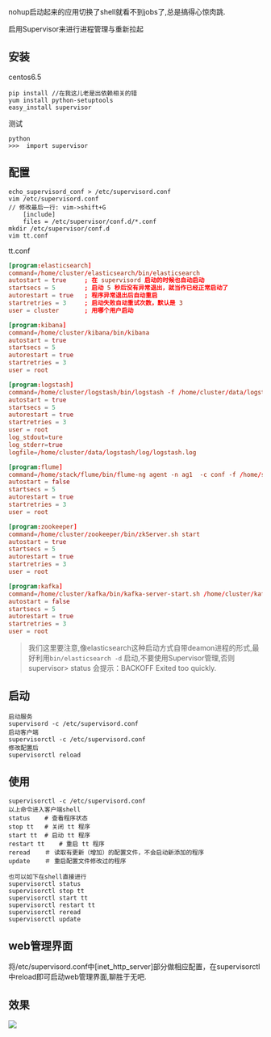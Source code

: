nohup启动起来的应用切换了shell就看不到jobs了,总是搞得心惊肉跳. 

启用Supervisor来进行进程管理与重新拉起 

## 安装

centos6.5 

```shell
pip install //在我这儿老是出依赖相关的错
yum install python-setuptools 
easy_install supervisor
```  

测试 

```shell
python
>>>  import supervisor
``` 

## 配置 

```shell
echo_supervisord_conf > /etc/supervisord.conf
vim /etc/supervisord.conf
// 修改最后一行: vim->shift+G
    [include]
    files = /etc/supervisor/conf.d/*.conf 
mkdir /etc/supervisor/conf.d
vim tt.conf
```

tt.conf 

```conf
[program:elasticsearch]
command=/home/cluster/elasticsearch/bin/elasticsearch
autostart = true     ; 在 supervisord 启动的时候也自动启动
startsecs = 5        ; 启动 5 秒后没有异常退出，就当作已经正常启动了
autorestart = true   ; 程序异常退出后自动重启
startretries = 3     ; 启动失败自动重试次数，默认是 3
user = cluster       ; 用哪个用户启动

[program:kibana]
command=/home/cluster/kibana/bin/kibana
autostart = true     
startsecs = 5        
autorestart = true   
startretries = 3     
user = root       

[program:logstash]
command=/home/cluster/logstash/bin/logstash -f /home/cluster/data/logstash/conf/kafka-logstash-es.conf
autostart = true     
startsecs = 5        
autorestart = true   
startretries = 3     
user = root 
log_stdout=ture
log_stderr=true
logfile=/home/cluster/data/logstash/log/logstash.log

[program:flume]
command=/home/stack/flume/bin/flume-ng agent -n ag1  -c conf -f /home/stack/flume/conf/flume-kafka.properties
autostart = false     
startsecs = 5        
autorestart = true   
startretries = 3     
user = root

[program:zookeeper]
command=/home/cluster/zookeeper/bin/zkServer.sh start
autostart = true     
startsecs = 5        
autorestart = true   
startretries = 3     
user = root

[program:kafka]
command=/home/cluster/kafka/bin/kafka-server-start.sh /home/cluster/kafka/config/server.properties
autostart = false     
startsecs = 5        
autorestart = true   
startretries = 3     
user = root
``` 

> 我们这里要注意,像elasticsearch这种启动方式自带deamon进程的形式,最好利用`bin/elasticsearch -d` 启动,不要使用Supervisor管理,否则supervisor> status 会提示：BACKOFF  Exited too quickly.

## 启动  

```
启动服务
supervisord -c /etc/supervisord.conf
启动客户端
supervisorctl -c /etc/supervisord.conf 
修改配置后
supervisorctl reload 
```

## 使用 

```
supervisorctl -c /etc/supervisord.conf
以上命令进入客户端shell
status    # 查看程序状态
stop tt   # 关闭 tt 程序
start tt  # 启动 tt 程序
restart tt    # 重启 tt 程序
reread    ＃ 读取有更新（增加）的配置文件，不会启动新添加的程序
update    ＃ 重启配置文件修改过的程序

也可以如下在shell直接进行
supervisorctl status
supervisorctl stop tt
supervisorctl start tt
supervisorctl restart tt
supervisorctl reread
supervisorctl update
``` 

## web管理界面

将/etc/supervisord.conf中[inet_http_server]部分做相应配置，在supervisorctl中reload即可启动web管理界面,聊胜于无吧. 

## 效果 

![](http://7xqjx7.com1.z0.glb.clouddn.com/image/Screen%20Shot%202016-04-27%20at%2013.35.13.png?imageView2/2/h/200)
